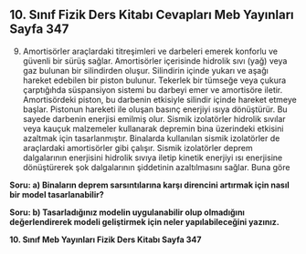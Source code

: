 ## 10. Sınıf Fizik Ders Kitabı Cevapları Meb Yayınları Sayfa 347

9) Amortisörler araçlardaki titreşimleri ve darbeleri emerek konforlu ve güvenli bir sürüş sağlar. Amortisörler içerisinde hidrolik sıvı (yağ) veya gaz bulunan bir silindirden oluşur. Silindirin içinde yukarı ve aşağı hareket edebilen bir piston bulunur. Tekerlek bir tümseğe veya çukura çarptığıhda süspansiyon sistemi bu darbeyi emer ve amortisöre iletir. Amortisördeki piston, bu darbenin etkisiyle silindir içinde hareket etmeye başlar. Pistonun hareketi ile oluşan basınç enerjiyi ısıya dönüştürür. Bu sayede darbenin enerjisi emilmiş olur. Sismik izolatörler hidrolik sıvılar veya kauçuk malzemeler kullanarak depremin bina üzerindeki etkisini azaltmak için tasarlanmıştır. Binalarda kullanılan sismik izolatörler de araçlardaki amortisörler gibi çalışır. Sismik izolatörler deprem dalgalarının enerjisini hidrolik sıvıya iletip kinetik enerjiyi ısı enerjisine dönüştürerek şok dalgalarının şiddetinin azaltılmasını sağlar. Buna göre

**Soru: a) Binaların deprem sarsıntılarına karşı direncini artırmak için nasıl bir model tasarlanabilir?**

**Soru: b) Tasarladığınız modelin uygulanabilir olup olmadığını değerlendirerek modeli geliştirmek için neler yapılabileceğini yazınız.**

**10. Sınıf Meb Yayınları Fizik Ders Kitabı Sayfa 347**